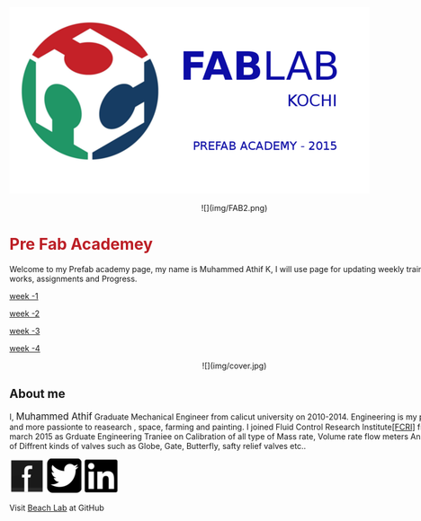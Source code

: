 <div style="width:800px;">

<a href="" target="_blank"><img src="img/FAB2.png"/></a>

<center>![](img/FAB2.png)</center>

<font color="#bc1f26">

# Pre Fab Academey

</font>

<div align="justify;">

Welcome to my Prefab academy page, my name is Muhammed Athif K, I will use page for updating weekly training, works, assignments and Progress.

</div>

[week -1](week1.html)

[week -2](week2.html)

[week -3](week3.html)

[week -4](week4.html)


<center>![](img/cover.jpg)</center>


## About me

<div align="justify;">

I, <big>Muhammed Athif</big> Graduate Mechanical Engineer from calicut university on 2010-2014. Engineering is my passion and more passionte to reasearch , space, farming and painting. I joined Fluid Control Research Institute[[FCRI]](http://www.fcriindia.com/) from march 2015 as Grduate Engineering Traniee on Calibration of all type of Mass rate, Volume rate flow meters And Testing of Diffrent kinds of valves such as Globe, Gate, Butterfly, safty relief valves etc.. 

</div>

<div align="right;">

 [![Facebook](img/fb.png)](https://www.facebook.com/athifmkd) [![Twitter](img/twitter.png)](https://twitter.com/m_aathif) [![linkedin](img/linkedin.png)](https://in.linkedin.com/in/muhammed-athif-kurukkoli-0b261468)
 
</div> 



Visit [Beach Lab](https://thebeachlab.github.io) at GitHub

 </div>
